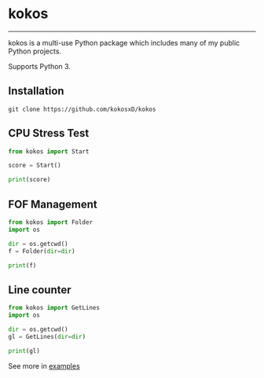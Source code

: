 # kokos
---
kokos is a multi-use Python package which includes many of my public Python projects.

Supports Python 3.
## Installation
```
git clone https://github.com/kokosxD/kokos
```
## CPU Stress Test
```python
from kokos import Start

score = Start()

print(score)
```
## FOF Management
```python
from kokos import Folder
import os

dir = os.getcwd()
f = Folder(dir=dir)

print(f)
```
## Line counter
```python
from kokos import GetLines
import os

dir = os.getcwd()
gl = GetLines(dir=dir)

print(gl)
```
See more in [examples](../docs)
